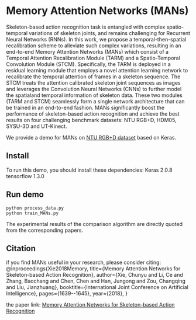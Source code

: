 # Memory Attention Networks (MANs)

Skeleton-based action recognition task is entangled with complex spatio-temporal variations of skeleton joints, and remains challenging for Recurrent Neural Networks (RNNs). In this work, we propose a temporal-then-spatial recalibration scheme to alleviate such complex variations, resulting in an end-to-end Memory Attention Networks (MANs) which consist of a Temporal Attention Recalibration Module (TARM) and a Spatio-Temporal Convolution Module (STCM). Specifically, the TARM is deployed in a residual learning module that employs a novel attention learning network to recalibrate the temporal attention of frames in a skeleton sequence. The STCM treats the attention calibrated skeleton joint sequences as images and leverages the Convolution Neural Networks (CNNs) to further model the spatialand temporal information of skeleton data. These two modules (TARM and STCM) seamlessly form a single network architecture that can be trained in an end-to-end fashion. MANs significantly boost the performance of skeleton-based action recognition and achieve the best results on four challenging benchmark datasets: NTU RGB+D, HDM05, SYSU-3D and UT-Kinect.



We provide a demo for MANs on [NTU RGB+D dataset](http://rose1.ntu.edu.sg/Datasets/actionRecognition.asp) based on Keras.


## Install
To run this demo, you should install these dependencies:
    Keras 2.0.8
    tensorflow 1.3.0

## Run demo 
    python process_data.py
    python train_MANs.py

The experimental results of the comparison algorithm are directly quoted from the corresponding papers.

## Citation
if you find MANs useful in your research, please consider citing:
        @inproceedings{Xie2018Memory,
        title={Memory Attention Networks for Skeleton-based Action Recognition},
        author={Xie, Chunyu and Li, Ce and Zhang, Baochang and Chen, Chen and Han, Jungong and Zou, Changqing and Liu, Jianzhuang},
        booktitle={International Joint Conference on Artificial Intelligence},
        pages={1639--1645},
        year={2018},
        }

the paper link: [Memory Attention Networks for Skeleton-based Action Recognition](https://www.researchgate.net/publication/324717512_Memory_Attention_Networks_for_Skeleton-based_Action_Recognition)


